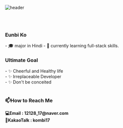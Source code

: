 ![header](https://capsule-render.vercel.app/api?type=cylinder&color=auto&height=200&section=header&text=welcome%20to%20KOMBI's%20Github&fontSize=50&animation=fadeIn)

<br>
<br>

<h3>Eunbi Ko</h3>
- 🎓 major in Hindi
- 🌱 currently learning full-stack skills. 

<br>

<h3>Ultimate Goal</h3>
- ✨ Cheerful and Healthy life <br>
- ✨ Irreplaceable Developer <br>
- ✨ Don't be conceited <br>

<br>
    
<h3>📫How to Reach Me</h3>
<Strong>💻Email : 12128_17@naver.com</Strong> <br>
<Strong>📱KakaoTalk : kombi17</Strong> <br>



